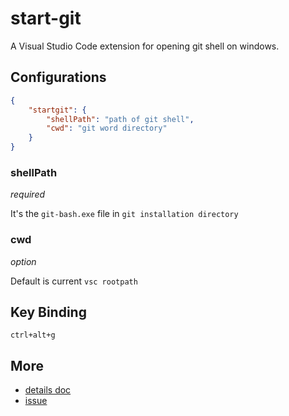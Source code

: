 # start-git

A Visual Studio Code extension for opening git shell on windows.

## Configurations
``` json
{
    "startgit": {
        "shellPath": "path of git shell",
        "cwd": "git word directory"
    }
}
```

### shellPath

*required*

It's the `git-bash.exe` file in `git installation directory`

### cwd

*option*

Default is current `vsc rootpath`

## Key Binding

`ctrl+alt+g`

## More
- [details doc](https://github.com/polunzh/app/blob/master/start-git/README.md)
- [issue](https://github.com/polunzh/app/issues)